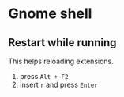 # Gnome shell

## Restart while running

This helps reloading extensions.

1. press `Alt + F2`
2. insert `r` and press `Enter`
